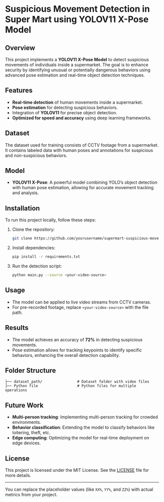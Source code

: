 # Suspicious Movement Detection in Super Mart using YOLOV11 X-Pose Model

## Overview
This project implements a **YOLOV11 X-Pose Model** to detect suspicious movements of individuals inside a supermarket. The goal is to enhance security by identifying unusual or potentially dangerous behaviors using advanced pose estimation and real-time object detection techniques.

## Features
- **Real-time detection** of human movements inside a supermarket.
- **Pose estimation** for detecting suspicious behaviors.
- Integration of **YOLOV11** for precise object detection.
- **Optimized for speed and accuracy** using deep learning frameworks.
  
## Dataset
The dataset used for training consists of CCTV footage from a supermarket. It contains labeled data with human poses and annotations for suspicious and non-suspicious behaviors.

## Model
- **YOLOV11 X-Pose**: A powerful model combining YOLO’s object detection with human pose estimation, allowing for accurate movement tracking and analysis.
  
## Installation
To run this project locally, follow these steps:

1. Clone the repository:
   ```bash
   git clone https://github.com/yourusername/supermart-suspicious-movement-detection.git
   ```
2. Install dependencies:
   ```bash
   pip install -r requirements.txt
   ```
3. Run the detection script:
   ```bash
   python main.py --source <your-video-source>
   ```

## Usage
- The model can be applied to live video streams from CCTV cameras.
- For pre-recorded footage, replace `<your-video-source>` with the file path.
  
## Results
- The model achieves an accuracy of **72%** in detecting suspicious movements.
- Pose estimation allows for tracking keypoints to identify specific behaviors, enhancing the overall detection capability.

## Folder Structure
```
├── dataset_path/                # Dataset folder with video files
├── Python file                  # Python files for multiple operations
```

## Future Work
- **Multi-person tracking**: Implementing multi-person tracking for crowded environments.
- **Behavior classification**: Extending the model to classify behaviors like loitering, theft, etc.
- **Edge computing**: Optimizing the model for real-time deployment on edge devices.

## License
This project is licensed under the MIT License. See the [LICENSE](LICENSE) file for more details.

---

You can replace the placeholder values (like `XX%`, `YY%`, and `ZZ%`) with actual metrics from your project.
